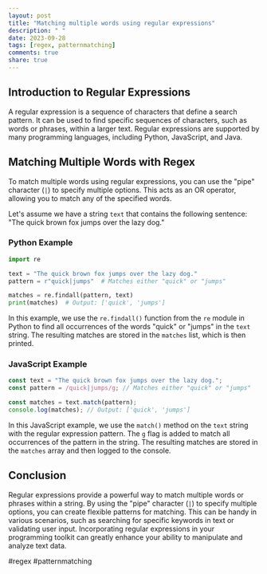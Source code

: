```yaml
---
layout: post
title: "Matching multiple words using regular expressions"
description: " "
date: 2023-09-28
tags: [regex, patternmatching]
comments: true
share: true
---
```


## Introduction to Regular Expressions

A regular expression is a sequence of characters that define a search pattern. It can be used to find specific sequences of characters, such as words or phrases, within a larger text. Regular expressions are supported by many programming languages, including Python, JavaScript, and Java.

## Matching Multiple Words with Regex

To match multiple words using regular expressions, you can use the "pipe" character (`|`) to specify multiple options. This acts as an OR operator, allowing you to match any of the specified words.

Let's assume we have a string `text` that contains the following sentence: "The quick brown fox jumps over the lazy dog."

### Python Example

```python
import re

text = "The quick brown fox jumps over the lazy dog."
pattern = r"quick|jumps"  # Matches either "quick" or "jumps"

matches = re.findall(pattern, text)
print(matches)  # Output: ['quick', 'jumps']
```

In this example, we use the `re.findall()` function from the `re` module in Python to find all occurrences of the words "quick" or "jumps" in the `text` string. The resulting matches are stored in the `matches` list, which is then printed.

### JavaScript Example

```javascript
const text = "The quick brown fox jumps over the lazy dog.";
const pattern = /quick|jumps/g; // Matches either "quick" or "jumps"

const matches = text.match(pattern);
console.log(matches); // Output: ['quick', 'jumps']
```

In this JavaScript example, we use the `match()` method on the `text` string with the regular expression pattern. The `g` flag is added to match all occurrences of the pattern in the string. The resulting matches are stored in the `matches` array and then logged to the console.

## Conclusion

Regular expressions provide a powerful way to match multiple words or phrases within a string. By using the "pipe" character (`|`) to specify multiple options, you can create flexible patterns for matching. This can be handy in various scenarios, such as searching for specific keywords in text or validating user input. Incorporating regular expressions in your programming toolkit can greatly enhance your ability to manipulate and analyze text data.

#regex #patternmatching